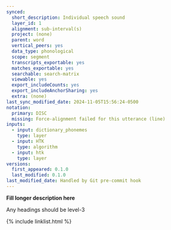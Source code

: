 ```yaml
---
synced:
  short_description: Individual speech sound
  layer_id: 1
  alignment: sub-interval(s)
  project: (none)
  parent: word
  vertical_peers: yes
  data_type: phonological
  scope: segment
  transcripts_exportable: yes
  matches_exportable: yes
  searchable: search-matrix
  viewable: yes
  export_includeCounts: yes
  export_includeAnchorSharing: yes
  extra: (none)
last_sync_modified_date: 2024-11-05T15:56:24-0500
notation:
  primary: DISC
  missing: Force-alignment failed for this utterance (line)
inputs:
  - input: dictionary_phonemes
    type: layer
  - input: HTK
    type: algorithm
  - input: htk
    type: layer
versions:
  first_appeared: 0.1.0
  last_modified: 0.1.0
last_modified_date: Handled by Git pre-commit hook
---
```


**Fill longer description here**

Any headings should be level-3


{% include linklist.html %}
